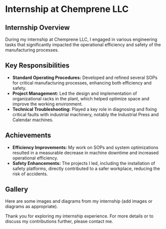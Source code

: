 # Internship at Chemprene LLC

## Internship Overview

During my internship at Chemprene LLC, I engaged in various engineering tasks that significantly impacted the operational efficiency and safety of the manufacturing processes.

## Key Responsibilities

- **Standard Operating Procedures:** Developed and refined several SOPs for critical manufacturing processes, enhancing both efficiency and safety.
- **Project Management:** Led the design and implementation of organizational racks in the plant, which helped optimize space and improve the working environment.
- **Technical Troubleshooting:** Played a key role in diagnosing and fixing critical faults with industrial machinery, notably the Industrial Press and Calendar machines.

## Achievements

- **Efficiency Improvements:** My work on SOPs and system optimizations resulted in a measurable decrease in machine downtime and increased operational efficiency.
- **Safety Enhancements:** The projects I led, including the installation of safety platforms, directly contributed to a safer workplace, reducing the risk of accidents.

## Gallery

Here are some images and diagrams from my internship (add images or diagrams as appropriate).

Thank you for exploring my internship experience. For more details or to discuss my contributions further, please contact me.

